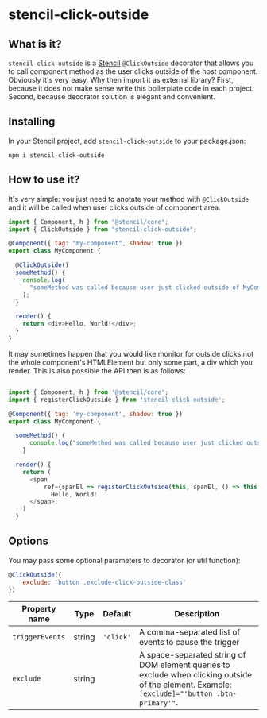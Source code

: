 # stencil-click-outside

## What is it?

`stencil-click-outside` is a [Stencil](https://stenciljs.com/) `@ClickOutside` decorator that allows you to call component method as the user clicks outside of the host component. Obviously it's very easy. Why then import it as external library? First, because it does not make sense write this boilerplate code in each project. Second, because decorator solution is elegant and convenient.

## Installing

In your Stencil project, add `stencil-click-outside` to your package.json:

```
npm i stencil-click-outside
```

## How to use it?

It's very simple: you just need to anotate your method with `@ClickOutside` and it will be called when user clicks outside of component area.

```javascript
import { Component, h } from "@stencil/core";
import { ClickOutside } from "stencil-click-outside";

@Component({ tag: "my-component", shadow: true })
export class MyComponent {

  @ClickOutside()
  someMethod() {
    console.log(
      "someMethod was called because user just clicked outside of MyComponent"
    );
  }

  render() {
    return <div>Hello, World!</div>;
  }
}
```

It may sometimes happen that you would like monitor for outside clicks not the whole component's HTMLElement but only some part, a div which you render. This is also possible the API then is as follows:

```javascript

import { Component, h } from '@stencil/core';
import { registerClickOutside } from 'stencil-click-outside';

@Component({ tag: 'my-component', shadow: true })
export class MyComponent {

  someMethod() {
      console.log("someMethod was called because user just clicked outside of span html element in render method of MyComponent");
    }

  render() {
    return (
      <span
          ref={spanEl => registerClickOutside(this, spanEl, () => this.someMethod())}>
            Hello, World!
      </span>;
    )
  }
```


## Options

You may pass some optional parameters to decorator (or util function):

```javascript
@ClickOutside({
    exclude: 'button .exclude-click-outside-class'
})
```

| Property name   | Type   | Default   | Description                                                                                                                                    |
| --------------- | ------ | --------- | ---------------------------------------------------------------------------------------------------------------------------------------------- |
| `triggerEvents` | string | `'click'` | A comma-separated list of events to cause the trigger                                                                                          |
| `exclude`       | string |           | A space-separated string of DOM element queries to exclude when clicking outside of the element. Example: `[exclude]="'button .btn-primary'"`. |
